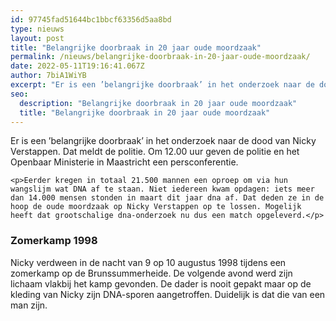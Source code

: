 ```yaml
---
id: 97745fad51644bc1bbcf63356d5aa8bd
type: nieuws
layout: post
title: "Belangrijke doorbraak in 20 jaar oude moordzaak"
permalink: /nieuws/belangrijke-doorbraak-in-20-jaar-oude-moordzaak/
date: 2022-05-11T19:16:41.067Z
author: 7biA1WiYB
excerpt: "Er is een ’belangrijke doorbraak’ in het onderzoek naar de dood van Nicky Verstappen. Dat meldt de politie. Om 12.00 uur geven de politie en het Openbaar Ministerie in Maastricht een persconferentie.  "
seo:
  description: "Belangrijke doorbraak in 20 jaar oude moordzaak"
  title: "Belangrijke doorbraak in 20 jaar oude moordzaak"
---
```

Er is een ’belangrijke doorbraak’ in het onderzoek naar de dood van Nicky Verstappen. Dat meldt de politie. Om 12.00 uur geven de politie en het Openbaar Ministerie in Maastricht een persconferentie.  

    <p>Eerder kregen in totaal 21.500 mannen een oproep om via hun wangslijm wat DNA af te staan. Niet iedereen kwam opdagen: iets meer dan 14.000 mensen stonden in maart dit jaar dna af. Dat deden ze in de hoop de oude moordzaak op Nicky Verstappen op te lossen. Mogelijk heeft dat grootschalige dna-onderzoek nu dus een match opgeleverd.</p>
<h3>Zomerkamp 1998</h3>
<p>Nicky verdween in de nacht van 9 op 10 augustus 1998 tijdens een zomerkamp op de Brunssummerheide. De volgende avond werd zijn lichaam vlakbij het kamp gevonden. De dader is nooit gepakt maar op de kleding van Nicky zijn DNA-sporen aangetroffen. Duidelijk is dat die van een man zijn.</p>  
